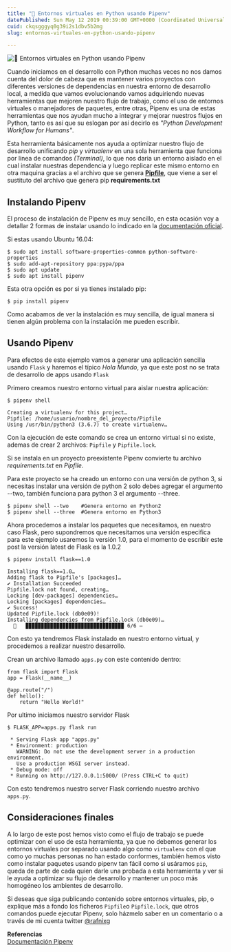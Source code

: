 ```yaml
---
title: "🐍 Entornos virtuales en Python usando Pipenv"
datePublished: Sun May 12 2019 00:39:00 GMT+0000 (Coordinated Universal Time)
cuid: ckqsgggyq0g39i2s1dbv5b2mg
slug: entornos-virtuales-en-python-usando-pipenv

---
```


![🐍 Entornos virtuales en Python usando Pipenv](https://cdn.hashnode.com/res/hashnode/image/upload/v1625600315359/rhbETuQqI.jpeg)

Cuando iniciamos en el desarrollo con Python muchas veces no nos damos cuenta del dolor de cabeza que es mantener varios proyectos con diferentes versiones de dependencias en nuestra entorno de desarrollo local, a medida que vamos evolucionando vamos adquiriendo nuevas herramientas que mejoren nuestro flujo de trabajo, como el uso de entornos virtuales o manejadores de paquetes, entre otras, Pipenv es una de estas herramientas que nos ayudan mucho a integrar y mejorar nuestros flujos en Python, tanto es así que su eslogan por así decirlo es _"Python Development Workflow for Humans"_.

Esta herramienta básicamente nos ayuda a optimizar nuestro flujo de desarrollo unificando _pip_ y _virtualenv_ en una sola herramienta que funciona por linea de comandos _(Terminal)_, lo que nos daria un entorno aislado en el cual instalar nuestras dependencia y luego replicar este mismo entorno en otra maquina gracias a el archivo que se genera **[Pipfile](https://github.com/pypa/pipfile)**, que viene a ser el sustituto del archivo que genera pip **requirements.txt**

Instalando Pipenv
-----------------

El proceso de instalación de Pipenv es muy sencillo, en esta ocasión voy a detallar 2 formas de instalar usando lo indicado en la [documentación oficial](https://pipenv-es.readthedocs.io/es/latest/).

Si estas usando Ubuntu 16.04:

    $ sudo apt install software-properties-common python-software-properties
    $ sudo add-apt-repository ppa:pypa/ppa
    $ sudo apt update
    $ sudo apt install pipenv
    

Esta otra opción es por si ya tienes instalado pip:

    $ pip install pipenv
    

Como acabamos de ver la instalación es muy sencilla, de igual manera si tienen algún problema con la instalación me pueden escribir.

Usando Pipenv
-------------

Para efectos de este ejemplo vamos a generar una aplicación sencilla usando `Flask` y haremos el típico _Hola Mundo_, ya que este post no se trata de desarrollo de apps usando `Flask`

Primero creamos nuestro entorno virtual para aislar nuestra aplicación:

    $ pipenv shell
    
    Creating a virtualenv for this project…
    Pipfile: /home/usuario/nombre_del_proyecto/Pipfile
    Using /usr/bin/python3 (3.6.7) to create virtualenv…
    

Con la ejecución de este comando se crea un entorno virtual si no existe, ademas de crear 2 archivos: `Pipfile` y `Pipfile.lock`.

Si se instala en un proyecto preexistente Pipenv convierte tu archivo _requirements.txt_ en _Pipfile_.

Para este proyecto se ha creado un entorno con una versión de python 3, si necesitas instalar una versión de python 2 solo debes agregar el argumento --two, también funciona para python 3 el argumento --three.

    $ pipenv shell --two    #Genera entorno en Python2
    $ pipenv shell --three  #Genera entorno en Python3
    

Ahora procedemos a instalar los paquetes que necesitamos, en nuestro caso Flask, pero supondremos que necesitamos una versión especifica para este ejemplo usaremos la versión 1.0, para el momento de escribir este post la versión latest de Flask es la 1.0.2

    $ pipenv install flask==1.0
    
    Installing flask==1.0…
    Adding flask to Pipfile's [packages]…
    ✔ Installation Succeeded 
    Pipfile.lock not found, creating…
    Locking [dev-packages] dependencies…
    Locking [packages] dependencies…
    ✔ Success! 
    Updated Pipfile.lock (db0e09)!
    Installing dependencies from Pipfile.lock (db0e09)…
      🐍   ▉▉▉▉▉▉▉▉▉▉▉▉▉▉▉▉▉▉▉▉▉▉▉▉▉▉▉▉▉▉▉▉ 6/6 —
    

Con esto ya tendremos Flask instalado en nuestro entorno virtual, y procedemos a realizar nuestro desarrollo.

Crean un archivo llamado `apps.py` con este contenido dentro:

    from flask import Flask
    app = Flask(__name__)
    
    @app.route("/")
    def hello():
        return "Hello World!"
    

Por ultimo iniciamos nuestro servidor Flask

    $ FLASK_APP=apps.py flask run
    
     * Serving Flask app "apps.py"
     * Environment: production
       WARNING: Do not use the development server in a production environment.
       Use a production WSGI server instead.
     * Debug mode: off
     * Running on http://127.0.0.1:5000/ (Press CTRL+C to quit)
    

Con esto tendremos nuestro server Flask corriendo nuestro archivo `apps.py`.

Consideraciones finales
-----------------------

A lo largo de este post hemos visto como el flujo de trabajo se puede optimizar con el uso de esta herramienta, ya que no debemos generar los entornos virtuales por separado usando algo como `virtualenv` con el que como yo muchas personas no han estado conformes, también hemos visto como instalar paquetes usando pipenv tan fácil como si usáramos `pip`, queda de parte de cada quien darle una probada a esta herramienta y ver si le ayuda a optimizar su flujo de desarrollo y mantener un poco más homogéneo los ambientes de desarrollo.

Si deseas que siga publicando contenido sobre entornos virtuales, pip, o explique más a fondo los ficheros `Pipfile`o `Pipfile.lock`, que otros comandos puede ejecutar Pipenv, solo házmelo saber en un comentario o a través de mi cuenta twitter [@rafnixg](https://twitter.com/rafnixg)

**Referencias**  
[Documentación Pipenv](https://pipenv-es.readthedocs.io/es/latest/)